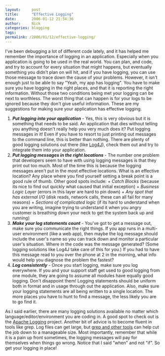 ```yaml
---
layout:     post
title:      "Effective Logging"
date:       2006-01-12 21:54:36
author:     Nick
categories: blogging
tags:  
permalink: /2006/01/12/effective-logging/
---
```

I've been debugging a lot of different code lately, and it has helped me remember the importance of logging in an application. Especially when you application is going to be used in the real world. You can plan, and code, and try to account for every situation that might happens, but eventually something you didn't plan on will hit, and if you have logging, you can use those message to trace down the cause of your problems. However, it isn't enough just to be able to say "Yeah, my app has logging". You have to make sure you have logging in the right places, and that it is reporting the right information. Without those two conditions being met your logging can be next to worthless. The worst thing that can happen is for your logs to be ignored because they don't give useful information. These are my suggestions for making sure your application has effective logging. 

  1. _**Put logging into your application**_ \- Yes, this is very obvious but it is something that needs to be said. An application that dies without telling you anything doesn't really help you very much does it? Put logging messages in it! Even if you have to resort to just printing out messages to the command line, this is better than nothing. There are plenty of good logging solutions out there (like [Log4J](http://logging.apache.org/log4j/docs/)), check them out and try to integrate them into your application.
  2. _**Put logging messages in the right locations**_ \- The number one problem that developers seem to have with using logging messages is that they print out too much. Most of the time this is because the logging messages aren't put in the most effective locations. What is an effective location? Any place where you find yourself setting a break point is a good rule of thumb. Other good spots include: + _Catch Blocks_ (because its nice to find out quickly what caused that initial exception) + _Business Logic Layer_ (errors in this layer are hard to pin down) + _Any spot that has external I/O_ (disk reads, network calls, these can all fail for many reasons) + _Sections of complicated logic_ (if its hard to understand when you are writing, imagine trying to understand it when you angry customer is breathing down your neck to get the system back up and running)
  3. **_Make your log statements count_** \- You've got to get a message out, make sure you communicate the right things. If you app runs in a multi-user environment (like a web app), then maybe the log message should include the user's name so you can track down and monitor a particular user's situation. Where in the code was the message generated? (Some logging solutions like Log4J take care of this for you.) If you had to have this message read to you over the phone at 2 in the morning, what info would help you diagnose the problem the fastest?
  4. _**Log consistently**_ \- Once you start logging, make sure you log everywhere. If you and your support staff get used to good logging from one module, they are going to assume all modules have equally good logging. Don't disappoint them! Logging statements should be uniform both in format and in usage through out the application. Also, make sure your logging statements are all being written to a single location. The more places you have to hunt to find a message, the less likely you are to go find it.

As I said earlier, there are many logging solutions available no matter which language/editor/environment you are coding in. A good spot to check out is the [Apache Logging](http://logging.apache.org/) project. Another bit of advice is to become fluent in tools like grep. Log files can get large, but [grep and other tools](http://creativebits.org/webdev/command_line_tips_to_analyse_log_files) can help cut the job down to a manageable size. Most importantly, remember that while it is a pain up front sometimes, the logging messages will pay for themselves when things go wrong. Notice that I said "when" and not "if". So get your logging in place!
